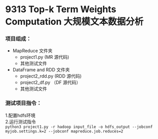 # 9313 Top-k Term Weights Computation 大规模文本数据分析

### 项目组成：
- MapReduce 文件夹 
  - project1.py (MR 源代码)
  - 其他测试文件
- DataFrame and RDD 文件夹 
  - project2_rdd.py (RDD 源代码)
  - project2_df.py （DF 源代码）
  - 其他测试文件
 
### 测试项目指令：
1.配置hdfs环境  
2.运行测试指令  
`python3 project1.py -r hadoop input_file -o hdfs_output --jobconf myjob.settings.k=2 --jobconf mapreduce.job.reduces=2`



